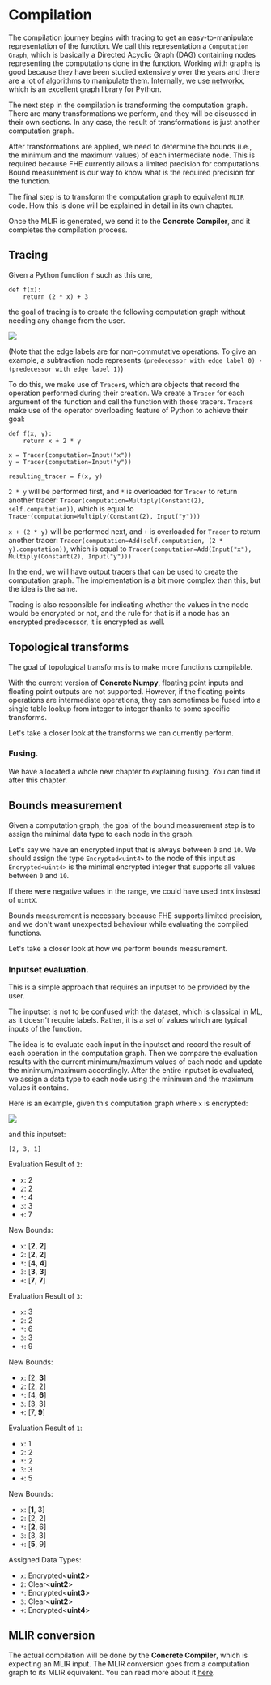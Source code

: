 # Compilation

The compilation journey begins with tracing to get an easy-to-manipulate representation of the function. We call this representation a `Computation Graph`, which is basically a Directed Acyclic Graph (DAG) containing nodes representing the computations done in the function. Working with graphs is good because they have been studied extensively over the years and there are a lot of algorithms to manipulate them. Internally, we use [networkx](https://networkx.org), which is an excellent graph library for Python.

The next step in the compilation is transforming the computation graph. There are many transformations we perform, and they will be discussed in their own sections. In any case, the result of transformations is just another computation graph.

After transformations are applied, we need to determine the bounds (i.e., the minimum and the maximum values) of each intermediate node. This is required because FHE currently allows a limited precision for computations. Bound measurement is our way to know what is the required precision for the function.

The final step is to transform the computation graph to equivalent `MLIR` code. How this is done will be explained in detail in its own chapter.

Once the MLIR is generated, we send it to the **Concrete Compiler**, and it completes the compilation process.

## Tracing

Given a Python function `f` such as this one,

```
def f(x):
    return (2 * x) + 3
```

the goal of tracing is to create the following computation graph without needing any change from the user.

![](../\_static/compilation-pipeline/two\_x\_plus\_three.png)

(Note that the edge labels are for non-commutative operations. To give an example, a subtraction node represents `(predecessor with edge label 0) - (predecessor with edge label 1)`)

To do this, we make use of `Tracer`s, which are objects that record the operation performed during their creation. We create a `Tracer` for each argument of the function and call the function with those tracers. `Tracer`s make use of the operator overloading feature of Python to achieve their goal:

```
def f(x, y):
    return x + 2 * y

x = Tracer(computation=Input("x"))
y = Tracer(computation=Input("y"))

resulting_tracer = f(x, y)
```

`2 * y` will be performed first, and `*` is overloaded for `Tracer` to return another tracer: `Tracer(computation=Multiply(Constant(2), self.computation))`, which is equal to `Tracer(computation=Multiply(Constant(2), Input("y")))`

`x + (2 * y)` will be performed next, and `+` is overloaded for `Tracer` to return another tracer: `Tracer(computation=Add(self.computation, (2 * y).computation))`, which is equal to `Tracer(computation=Add(Input("x"), Multiply(Constant(2), Input("y")))`

In the end, we will have output tracers that can be used to create the computation graph. The implementation is a bit more complex than this, but the idea is the same.

Tracing is also responsible for indicating whether the values in the node would be encrypted or not, and the rule for that is if a node has an encrypted predecessor, it is encrypted as well.

## Topological transforms

The goal of topological transforms is to make more functions compilable.

With the current version of **Concrete Numpy**, floating point inputs and floating point outputs are not supported. However, if the floating points operations are intermediate operations, they can sometimes be fused into a single table lookup from integer to integer thanks to some specific transforms.

Let's take a closer look at the transforms we can currently perform.

### Fusing.

We have allocated a whole new chapter to explaining fusing. You can find it after this chapter.

## Bounds measurement

Given a computation graph, the goal of the bound measurement step is to assign the minimal data type to each node in the graph.

Let's say we have an encrypted input that is always between `0` and `10`. We should assign the type `Encrypted<uint4>` to the node of this input as `Encrypted<uint4>` is the minimal encrypted integer that supports all values between `0` and `10`.

If there were negative values in the range, we could have used `intX` instead of `uintX`.

Bounds measurement is necessary because FHE supports limited precision, and we don't want unexpected behaviour while evaluating the compiled functions.

Let's take a closer look at how we perform bounds measurement.

### Inputset evaluation.

This is a simple approach that requires an inputset to be provided by the user.

The inputset is not to be confused with the dataset, which is classical in ML, as it doesn't require labels. Rather, it is a set of values which are typical inputs of the function.

The idea is to evaluate each input in the inputset and record the result of each operation in the computation graph. Then we compare the evaluation results with the current minimum/maximum values of each node and update the minimum/maximum accordingly. After the entire inputset is evaluated, we assign a data type to each node using the minimum and the maximum values it contains.

Here is an example, given this computation graph where `x` is encrypted:

![](../\_static/compilation-pipeline/two\_x\_plus\_three.png)

and this inputset:

```
[2, 3, 1]
```

Evaluation Result of `2`:

* `x`: 2
* `2`: 2
* `*`: 4
* `3`: 3
* `+`: 7

New Bounds:

* `x`: \[**2**, **2**]
* `2`: \[**2**, **2**]
* `*`: \[**4**, **4**]
* `3`: \[**3**, **3**]
* `+`: \[**7**, **7**]

Evaluation Result of `3`:

* `x`: 3
* `2`: 2
* `*`: 6
* `3`: 3
* `+`: 9

New Bounds:

* `x`: \[2, **3**]
* `2`: \[2, 2]
* `*`: \[4, **6**]
* `3`: \[3, 3]
* `+`: \[7, **9**]

Evaluation Result of `1`:

* `x`: 1
* `2`: 2
* `*`: 2
* `3`: 3
* `+`: 5

New Bounds:

* `x`: \[**1**, 3]
* `2`: \[2, 2]
* `*`: \[**2**, 6]
* `3`: \[3, 3]
* `+`: \[**5**, 9]

Assigned Data Types:

* `x`: Encrypted<**uint2**>
* `2`: Clear<**uint2**>
* `*`: Encrypted<**uint3**>
* `3`: Clear<**uint2**>
* `+`: Encrypted<**uint4**>

## MLIR conversion

The actual compilation will be done by the **Concrete Compiler**, which is expecting an MLIR input. The MLIR conversion goes from a computation graph to its MLIR equivalent. You can read more about it [here](mlir.md).
